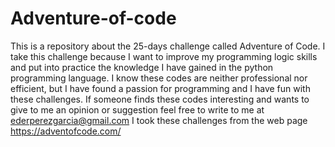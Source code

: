 # Adventure-of-code
This is a repository about the  25-days challenge called Adventure of Code. 
I take this challenge because I want to improve my programming logic skills and put into practice the knowledge I have gained in the python programming language. I know these codes are neither professional nor efficient, but  I have found a passion for programming and I have fun with these challenges. 
If someone finds these codes interesting and wants to give to me an opinion or suggestion feel free to write to me at ederperezgarcia@gmail.com 
I took these challenges from the web page https://adventofcode.com/
